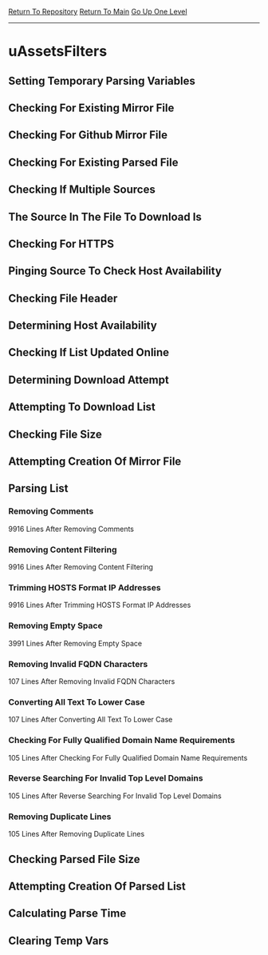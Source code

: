 [Return To Repository](https://github.com/deathbybandaid/piholeparser/)
[Return To Main](https://github.com/deathbybandaid/piholeparser/blob/master/RecentRunLogs/Mainlog.md)
[Go Up One Level](https://github.com/deathbybandaid/piholeparser/blob/master/RecentRunLogs/TopLevelScripts/30-Processing-External-Blacklists.md)
____________________________________
# uAssetsFilters
## Setting Temporary Parsing Variables
## Checking For Existing Mirror File
## Checking For Github Mirror File
## Checking For Existing Parsed File
## Checking If Multiple Sources
## The Source In The File To Download Is
## Checking For HTTPS
## Pinging Source To Check Host Availability
## Checking File Header
## Determining Host Availability
## Checking If List Updated Online
## Determining Download Attempt
## Attempting To Download List
## Checking File Size
## Attempting Creation Of Mirror File
## Parsing List
### Removing Comments
9916 Lines After Removing Comments
### Removing Content Filtering
9916 Lines After Removing Content Filtering
### Trimming HOSTS Format IP Addresses
9916 Lines After Trimming HOSTS Format IP Addresses
### Removing Empty Space
3991 Lines After Removing Empty Space
### Removing Invalid FQDN Characters
107 Lines After Removing Invalid FQDN Characters
### Converting All Text To Lower Case
107 Lines After Converting All Text To Lower Case
### Checking For Fully Qualified Domain Name Requirements
105 Lines After Checking For Fully Qualified Domain Name Requirements
### Reverse Searching For Invalid Top Level Domains
105 Lines After Reverse Searching For Invalid Top Level Domains
### Removing Duplicate Lines
105 Lines After Removing Duplicate Lines
## Checking Parsed File Size
## Attempting Creation Of Parsed List
## Calculating Parse Time
## Clearing Temp Vars
